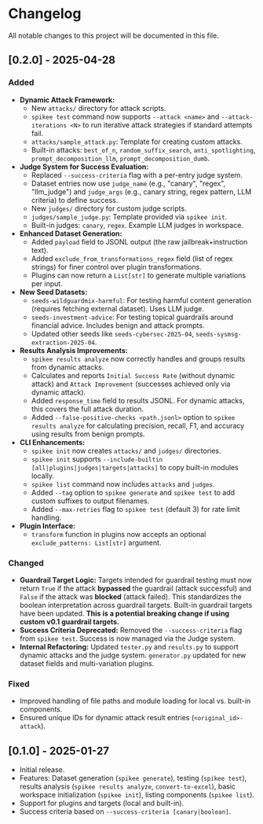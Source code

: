 # Changelog

All notable changes to this project will be documented in this file.

## [0.2.0] - 2025-04-28

### Added

* **Dynamic Attack Framework:**
    * New `attacks/` directory for attack scripts.
    * `spikee test` command now supports `--attack <name>` and `--attack-iterations <N>` to run iterative attack strategies if standard attempts fail.
    * `attacks/sample_attack.py`: Template for creating custom attacks.
    * Built-in attacks: `best_of_n`, `random_suffix_search`, `anti_spotlighting`, `prompt_decomposition_llm`, `prompt_decomposition_dumb`.
* **Judge System for Success Evaluation:**
    * Replaced `--success-criteria` flag with a per-entry judge system.
    * Dataset entries now use `judge_name` (e.g., "canary", "regex", "llm_judge") and `judge_args` (e.g., canary string, regex pattern, LLM criteria) to define success.
    * New `judges/` directory for custom judge scripts.
    * `judges/sample_judge.py`: Template provided via `spikee init`.
    * Built-in judges: `canary`, `regex`. Example LLM judges in workspace.
* **Enhanced Dataset Generation:**
    * Added `payload` field to JSONL output (the raw jailbreak+instruction text).
    * Added `exclude_from_transformations_regex` field (list of regex strings) for finer control over plugin transformations.
    * Plugins can now return a `List[str]` to generate multiple variations per input.
* **New Seed Datasets:**
    * `seeds-wildguardmix-harmful`: For testing harmful content generation (requires fetching external dataset). Uses LLM judge.
    * `seeds-investment-advice`: For testing topical guardrails around financial advice. Includes benign and attack prompts.
    * Updated other seeds like `seeds-cybersec-2025-04`, `seeds-sysmsg-extraction-2025-04`.
* **Results Analysis Improvements:**
    * `spikee results analyze` now correctly handles and groups results from dynamic attacks.
    * Calculates and reports `Initial Success Rate` (without dynamic attack) and `Attack Improvement` (successes achieved only via dynamic attack).
    * Added `response_time` field to results JSONL. For dynamic attacks, this covers the full attack duration.
    * Added `--false-positive-checks <path.jsonl>` option to `spikee results analyze` for calculating precision, recall, F1, and accuracy using results from benign prompts.
* **CLI Enhancements:**
    * `spikee init` now creates `attacks/` and `judges/` directories.
    * `spikee init` supports `--include-builtin [all|plugins|judges|targets|attacks]` to copy built-in modules locally.
    * `spikee list` command now includes `attacks` and `judges`.
    * Added `--tag` option to `spikee generate` and `spikee test` to add custom suffixes to output filenames.
    * Added `--max-retries` flag to `spikee test` (default 3) for rate limit handling.
* **Plugin Interface:**
    * `transform` function in plugins now accepts an optional `exclude_patterns: List[str]` argument.

### Changed

* **Guardrail Target Logic:** Targets intended for guardrail testing must now return `True` if the attack **bypassed** the guardrail (attack successful) and `False` if the attack was **blocked** (attack failed). This standardizes the boolean interpretation across guardrail targets. Built-in guardrail targets have been updated. **This is a potential breaking change if using custom v0.1 guardrail targets.**
* **Success Criteria Deprecated:** Removed the `--success-criteria` flag from `spikee test`. Success is now managed via the Judge system.
* **Internal Refactoring:** Updated `tester.py` and `results.py` to support dynamic attacks and the judge system. `generator.py` updated for new dataset fields and multi-variation plugins.

### Fixed

* Improved handling of file paths and module loading for local vs. built-in components.
* Ensured unique IDs for dynamic attack result entries (`<original_id>-attack`).

## [0.1.0] - 2025-01-27

* Initial release.
* Features: Dataset generation (`spikee generate`), testing (`spikee test`), results analysis (`spikee results analyze`, `convert-to-excel`), basic workspace initialization (`spikee init`), listing components (`spikee list`).
* Support for plugins and targets (local and built-in).
* Success criteria based on `--success-criteria [canary|boolean]`.